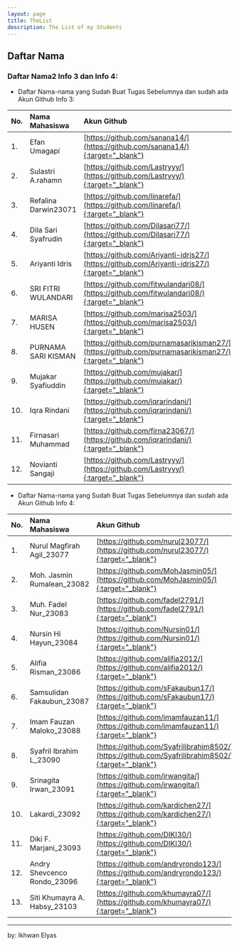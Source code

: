 ```yaml
---
layout: page
title: TheList
description: The List of my Students
---
```



## Daftar Nama 


### Daftar Nama2 Info 3 dan Info 4: 

* Daftar Nama-nama yang Sudah Buat Tugas Sebelumnya dan sudah ada Akun Github Info 3: 

|No.    | Nama Mahasiswa    | Akun Github   |
|:------|:------------------|:--------------|
|1.     |Efan Umagapi          |  [https://github.com/sanana14/](https://github.com/sanana14/){:target="_blank"}        |
|2.     |Sulastri A.rahamn     |  [https://github.com/Lastryyy/](https://github.com/Lastryyy/){:target="_blank"}        |
|3.     |Refalina Darwin23071  |  [https://github.com/linarefa/](https://github.com/linarefa/){:target="_blank"}        |
|4.     |Dila Sari Syafrudin   |  [https://github.com/Dilasari77/](https://github.com/Dilasari77/){:target="_blank"}    |
|5.     |Ariyanti Idris        |  [https://github.com/Ariyanti-idris27/](https://github.com/Ariyanti-idris27/){:target="_blank"}       |
|6.     |⁠SRI FITRI WULANDARI   |  [https://github.com/fitwulandari08/](https://github.com/fitwulandari08/){:target="_blank"}           |
|7.     |MARISA HUSEN          |  [https://github.com/marisa2503/](https://github.com/marisa2503/){:target="_blank"}                   |
|8.     |⁠PURNAMA SARI KISMAN   |  [https://github.com/purnamasarikisman27/](https://github.com/purnamasarikisman27/){:target="_blank"} |
|9.     |Mujakar Syafiuddin    |  [https://github.com/mujakar/](https://github.com/mujakar/){:target="_blank"}                         |
|10.    |Iqra Rindani          |  [https://github.com/iqrarindani/](https://github.com/iqrarindani/){:target="_blank"}                 |
|11.    |Firnasari Muhammad    |  [https://github.com/firna23067/](https://github.com/iqrarindani/){:target="_blank"}                  |
|12.    |Novianti Sangaji      |  [https://github.com/Lastryyy/](https://github.com/Lastryyy/){:target="_blank"}                       |


* Daftar Nama-nama yang Sudah Buat Tugas Sebelumnya dan sudah ada Akun Github Info 4: 

| No.   | Nama Mahasiswa              | Akun Github                                                                                        |
|:------|:----------------------------|:---------------------------------------------------------------------------------------------------|
| 1.    | Nurul Magfirah Agil_23077   | [https://github.com/nurul23077/](https://github.com/nurul23077/){:target="_blank"}                 |
| 2.    | Moh. Jasmin Rumalean_23082  | [https://github.com/MohJasmin05/](https://github.com/MohJasmin05/){:target="_blank"}               |
| 3.    | Muh. Fadel Nur_23083        | [https://github.com/fadel2791/](https://github.com/fadel2791/){:target="_blank"}                   |
| 4.    | Nursin Hi Hayun_23084       | [https://github.com/Nursin01/](https://github.com/Nursin01/){:target="_blank"}                     |
| 5.    | Alifia Risman_23086         | [https://github.com/alifia2012/](https://github.com/alifia2012/){:target="_blank"}                  |
| 6.    | Samsulidan Fakaubun_23087   | [https://github.com/sFakaubun17/](https://github.com/sFakaubun17/){:target="_blank"}               |
| 7.    | Imam Fauzan Maloko_23088    | [https://github.com/imamfauzan11/](https://github.com/imamfauzan11/){:target="_blank"}             |
| 8.    | Syafril Ibrahim L_23090     | [https://github.com/Syafrilibrahim8502/](https://github.com/Syafrilibrahim8502/){:target="_blank"} |
| 9.    | Srinagita Irwan_23091       | [https://github.com/irwangita/](https://github.com/irwangita/){:target="_blank"}                   |
| 10.   | Lakardi_23092               | [https://github.com/kardichen27/](https://github.com/kardichen27/){:target="_blank"}               |
| 11.   | Diki F. Marjani_23093       | [https://github.com/DIKI30/](https://github.com/DIKI30/){:target="_blank"}                         |
| 12.   | Andry Shevcenco Rondo_23096 | [https://github.com/andryrondo123/](https://github.com/andryrondo123/){:target="_blank"}           |
| 13.   | Siti Khumayra A. Habsy_23103| [https://github.com/khumayra07/](https://github.com/khumayra07/){:target="_blank"}                 |



***
by: Ikhwan Elyas
